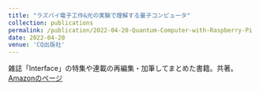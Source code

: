 ```yaml
---
title: "ラズパイ電子工作&光の実験で理解する量子コンピュータ"
collection: publications
permalink: /publication/2022-04-20-Quantum-Computer-with-Raspberry-Pi
date: 2022-04-20
venue: 'CQ出版社'
---
```

雑誌「Interface」の特集や連載の再編集・加筆してまとめた書籍。共著。  
[Amazonのページ](https://www.amazon.co.jp/dp/4789850501/)